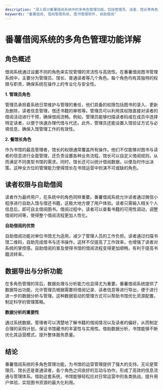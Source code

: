 ```yaml
---
description: "深入探讨番薯借阅系统中的多角色管理功能，包括管理员、读者、馆长等角色的具体权限和操作流程，旨在帮助用户更好地理解该系统的高效使用。"
keywords: "番薯借阅, 借阅管理系统, 图书管理软件, 自助借阅"
---
```

# 番薯借阅系统的多角色管理功能详解

## 角色概述

借阅系统通过设置不同的角色来实现管理的灵活性与高效性。在番薯借阅图书管理系统中，主要分为管理员、馆长、普通读者等几个角色。每个角色均有其独特的权限与职责，确保系统在操作上的专业化与安全性。

**1. 管理员角色**

管理员承担着系统日常维护与管理的重任，他们具备的权限包括图书的录入、更新及删除，读者信息管理，借还书籍的审核等。管理员可以利用其权限直接对读者的借阅活动进行干预，确保借阅流畅。例如，管理员能够扫描读者码或在成员中选择特定读者，以便于快速办理代借与代还。此外，管理员还能设置入馆验证方式与必填信息，确保入馆管理工作的有效性。

**2. 餐馆长角色**

作为书馆的最高管理者，馆长的权限通常覆盖所有操作。他们不仅能够对图书与读者的信息进行全面管理，还负责设置各种业务流程。馆长可以自定义借阅规则，从而满足不同类型书馆的需求。同时，馆长还可以统计借阅数据，以便及时作出决策。这种全方位的管理能力使得馆长在书馆运营中扮演不可或缺的角色。

## 读者权限与自助借阅

读者作为最终用户，在系统中的角色同样重要。番薯借阅系统允许读者通过微信小程序进行自助入馆与借还书籍，这极大地方便了用户体验。读者只需输入相关个人信息后，即可自主借阅图书。借阅过程中，读者可以查看书籍的可用性调动，调整借阅时间等，使得整个借阅流程更加人性化。

**自助借阅的优势**

自助借阅功能对单位书馆尤为适用，减少了管理人员的工作负担。读者通过扫描书馆二维码，自助完成借书与还书操作。这样不仅提高了工作效率，也增强了读者对系统的掌控感。自助借阅的普及使得书馆的借阅流程变得更加顺畅，有利于提高书籍流转率。

## 数据导出与分析功能

在多角色管理的背后，数据处理与分析能力也显得尤为重要。番薯借阅系统提供了数据导出功能，允许管理员根据需要将借阅记录、读者信息等进行导出，便于进行进一步的数据分析与管理。这种数据驱动的管理方式可以帮助书馆优化资源配置，制定科学的管理策略。

**数据分析的重要性**

通过系统数据，管理者可以清楚地了解书籍的借阅情况以及读者的偏好，从而制定合理的采购计划，保证书馆藏书的丰富性与实用性。借助数据分析，书馆能够不断优化其运营模式，提升整体服务质量。

## 结论

番薯借阅系统的多角色管理功能，为书馆的运营管理提供了强大的支持。无论是管理员、馆长还是普通读者，各个角色之间良好的互动与协作，形成了高效的信息流通与管理体系。借助这套系统，书馆能够轻松应对日常运营中的各类挑战，提升用户体验，实现图书资源的最大化利用。
